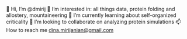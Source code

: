 👋 Hi, I’m @dmirij
👀 I’m interested in:
all things data,
protein folding and allostery,
mountaineering
🌱 I’m currently learning about self-organized criticality
💞️ I’m looking to collaborate on analyzing protein simulations
📫 How to reach me dina.mirijanian@gmail.com
